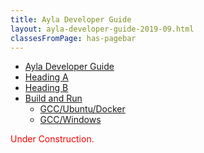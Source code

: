 ```yaml
---
title: Ayla Developer Guide
layout: ayla-developer-guide-2019-09.html
classesFromPage: has-pagebar
---
```


<aside id="pagebar" class="d-xl-block collapse">
  <ul>
    <li><a href="#core-title">Ayla Developer Guide</a></li>
    <li><a href="#heading-a">Heading A</a></li>
    <li><a href="#heading-b">Heading B</a></li>
    <li><a href="#build-and-run">Build and Run</a>
      <ul>
        <li><a href="#gcc-ubuntu-docker">GCC/Ubuntu/Docker</a>
        <li><a href="#gcc-windows">GCC/Windows</a>
      </ul>
    </li>
  </ul>
</aside>

<span style="color:red;">Under Construction.</span>

